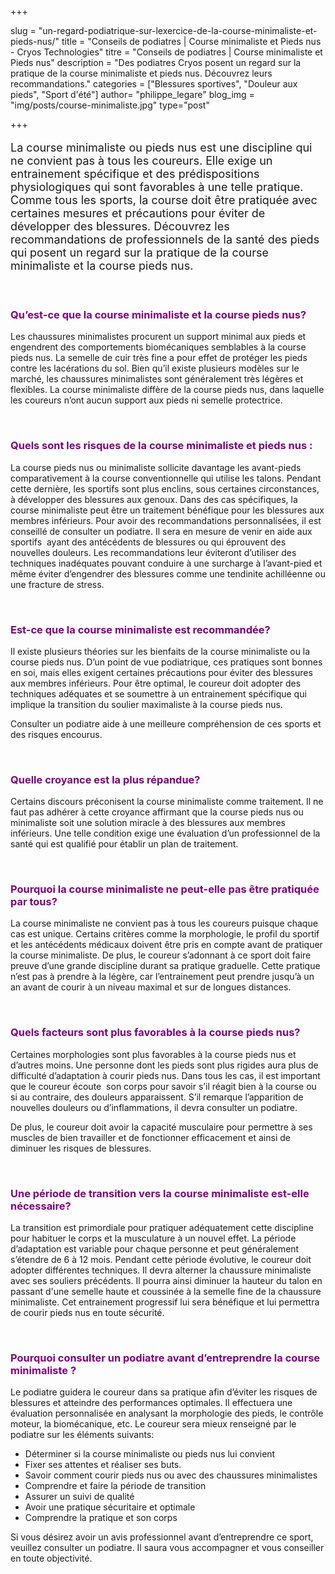 +++

slug = "un-regard-podiatrique-sur-lexercice-de-la-course-minimaliste-et-pieds-nus/"
title = "Conseils de podiatres | Course minimaliste et Pieds nus - Cryos Technologies"
titre = "Conseils de podiatres | Course minimaliste et Pieds nus"
description = "Des podiatres Cryos posent un regard sur la pratique de la course minimaliste et pieds nus. Découvrez leurs recommandations."
categories = ["Blessures sportives", "Douleur aux pieds", "Sport d'été"]
author= "philippe_legare"
blog_img = "img/posts/course-minimaliste.jpg"
type="post"

+++

<p style="font-size: 18px;">La course minimaliste ou pieds nus est une discipline qui ne convient pas à tous les coureurs. Elle exige un entrainement spécifique et des prédispositions physiologiques qui sont favorables à une telle pratique. Comme tous les sports, la course doit être pratiquée avec certaines mesures et précautions pour éviter de développer des blessures. Découvrez les recommandations de professionnels de la santé des pieds qui posent un regard sur la pratique de la course minimaliste et la course pieds nus.</p>
&nbsp;
<h3 style="color: #800080;">Qu’est-ce que la course minimaliste et la course pieds nus?</h3>
Les chaussures minimalistes procurent un support minimal aux pieds et engendrent des comportements biomécaniques semblables à la course pieds nus. La semelle de cuir très fine a pour effet de protéger les pieds contre les lacérations du sol. Bien qu’il existe plusieurs modèles sur le marché, les chaussures minimalistes sont généralement très légères et flexibles. La course minimaliste diffère de la course pieds nus, dans laquelle les coureurs n’ont aucun support aux pieds ni semelle protectrice.

&nbsp;
<h3 style="color: #800080;">Quels sont les risques de la course minimaliste et pieds nus :</h3>
La course pieds nus ou minimaliste sollicite davantage les avant-pieds comparativement à la course conventionnelle qui utilise les talons. Pendant cette dernière, les sportifs sont plus enclins, sous certaines circonstances, à développer des blessures aux genoux. Dans des cas spécifiques, la course minimaliste peut être un traitement bénéfique pour les blessures aux membres inférieurs. Pour avoir des recommandations personnalisées, il est conseillé de consulter un podiatre. Il sera en mesure de venir en aide aux sportifs  ayant des antécédents de blessures ou qui éprouvent des nouvelles douleurs. Les recommandations leur éviteront d’utiliser des techniques inadéquates pouvant conduire à une surcharge à l’avant-pied et même éviter d’engendrer des blessures comme une tendinite achilléenne ou une fracture de stress.

&nbsp;
<h3 style="color: #800080;">Est-ce que la course minimaliste est recommandée?</h3>
Il existe plusieurs théories sur les bienfaits de la course minimaliste ou la course pieds nus. D’un point de vue podiatrique, ces pratiques sont bonnes en soi, mais elles exigent certaines précautions pour éviter des blessures aux membres inférieurs. Pour être optimal, le coureur doit adopter des techniques adéquates et se soumettre à un entrainement spécifique qui implique la transition du soulier maximaliste à la course pieds nus.

Consulter un podiatre aide à une meilleure compréhension de ces sports et des risques encourus.

&nbsp;
<h3 style="color: #800080;">Quelle croyance est la plus répandue?</h3>
Certains discours préconisent la course minimaliste comme traitement. Il ne faut pas adhérer à cette croyance affirmant que la course pieds nus ou minimaliste soit une solution miracle à des blessures aux membres inférieurs. Une telle condition exige une évaluation d’un professionnel de la santé qui est qualifié pour établir un plan de traitement.

&nbsp;
<h3 style="color: #800080;">Pourquoi la course minimaliste ne peut-elle pas être pratiquée par tous?</h3>
La course minimaliste ne convient pas à tous les coureurs puisque chaque cas est unique. Certains critères comme la morphologie, le profil du sportif et les antécédents médicaux doivent être pris en compte avant de pratiquer la course minimaliste. De plus, le coureur s’adonnant à ce sport doit faire preuve d’une grande discipline durant sa pratique graduelle. Cette pratique n’est pas à prendre à la légère, car l’entrainement peut prendre jusqu’à un an avant de courir à un niveau maximal et sur de longues distances.

&nbsp;
<h3 style="color: #800080;">Quels facteurs sont plus favorables à la course pieds nus?</h3>
Certaines morphologies sont plus favorables à la course pieds nus et d’autres moins. Une personne dont les pieds sont plus rigides aura plus de difficulté d’adaptation à courir pieds nus. Dans tous les cas, il est important que le coureur écoute  son corps pour savoir s’il réagit bien à la course ou si au contraire, des douleurs apparaissent. S’il remarque l’apparition de nouvelles douleurs ou d’inflammations, il devra consulter un podiatre.

De plus, le coureur doit avoir la capacité musculaire pour permettre à ses muscles de bien travailler et de fonctionner efficacement et ainsi de diminuer les risques de blessures.

&nbsp;
<h3 style="color: #800080;">Une période de transition vers la course minimaliste est-elle nécessaire?</h3>
La transition est primordiale pour pratiquer adéquatement cette discipline pour habituer le corps et la musculature à un nouvel effet. La période d’adaptation est variable pour chaque personne et peut généralement s’étendre de 6 à 12 mois. Pendant cette période évolutive, le coureur doit adopter différentes techniques. Il devra alterner la chaussure minimaliste avec ses souliers précédents. Il pourra ainsi diminuer la hauteur du talon en passant d'une semelle haute et coussinée à la semelle fine de la chaussure minimaliste. Cet entrainement progressif lui sera bénéfique et lui permettra de courir pieds nus en toute sécurité.

&nbsp;
<h3 style="color: #800080;">Pourquoi consulter un podiatre avant d’entreprendre la course minimaliste ?</h3>
Le podiatre guidera le coureur dans sa pratique afin d’éviter les risques de blessures et atteindre des performances optimales. Il effectuera une évaluation personnalisée en analysant la morphologie des pieds, le contrôle moteur, la biomécanique, etc. Le coureur sera mieux renseigné par le podiatre sur les éléments suivants:
<ul>
	<li>Déterminer si la course minimaliste ou pieds nus lui convient</li>
	<li>Fixer ses attentes et réaliser ses buts.</li>
	<li>Savoir comment courir pieds nus ou avec des chaussures minimalistes</li>
	<li>Comprendre et faire la période de transition</li>
	<li>Assurer un suivi de qualité</li>
	<li>Avoir une pratique sécuritaire et optimale</li>
	<li>Comprendre la pratique et son corps</li>
</ul>
Si vous désirez avoir un avis professionnel avant d’entreprendre ce sport, veuillez consulter un podiatre. Il saura vous accompagner et vous conseiller en toute objectivité.